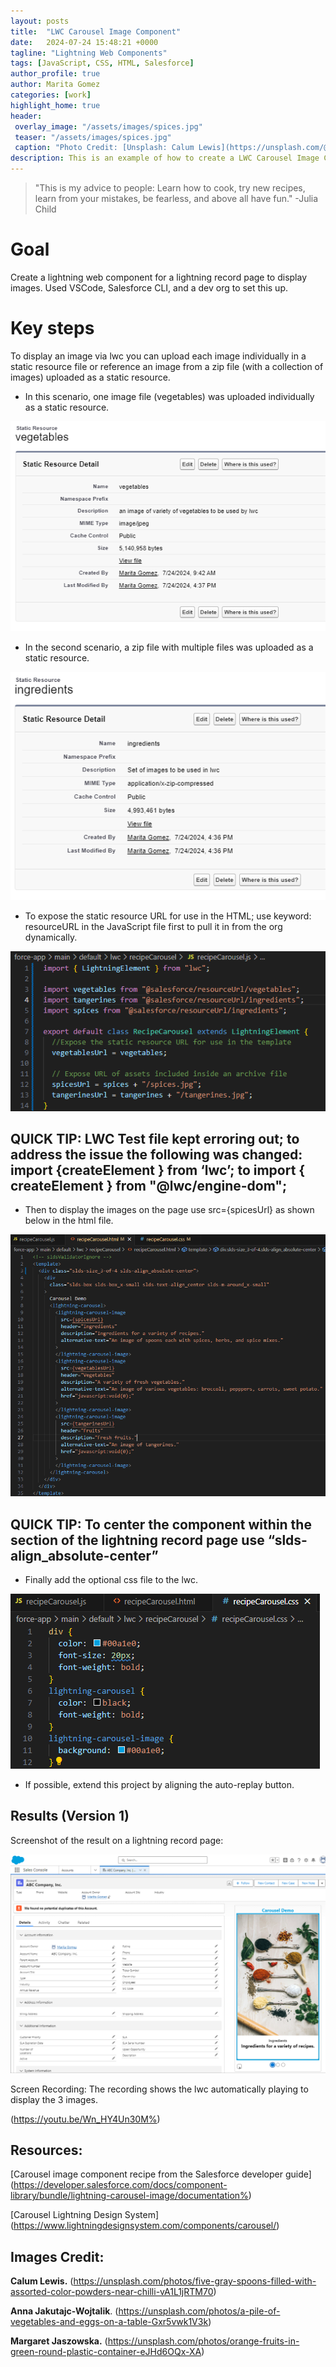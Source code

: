 ```yaml
---
layout: posts
title:  "LWC Carousel Image Component"
date:   2024-07-24 15:48:21 +0000
tagline: "Lightning Web Components"
tags: [JavaScript, CSS, HTML, Salesforce]
author_profile: true
author: Marita Gomez
categories: [work]
highlight_home: true
header:
 overlay_image: "/assets/images/spices.jpg"
 teaser: "/assets/images/spices.jpg"
 caption: "Photo Credit: [Unsplash: Calum Lewis](https://unsplash.com/@calumlewis)"
description: This is an example of how to create a LWC Carousel Image Component
---
```

>"This is my advice to people: Learn how to cook, try new recipes, learn from your mistakes, be fearless, and above all have fun."
-Julia Child

# Goal

Create a lightning web component for a lightning record page to display images. Used VSCode, Salesforce CLI, and a dev org to set this up.

# Key steps

To display an image via lwc you can upload each image individually in a static resource file or reference an image from a zip file (with a collection of images) uploaded as a static resource.

* In this scenario, one image file (vegetables) was uploaded individually as a static resource.

![Static Resources Vegetables](/assets/images/StaticResourcesVegetables.png)

* In the second scenario, a zip file with multiple files was uploaded as a static resource.
    
![Static Resources Ingredients](/assets/images/StaticResourcesIngredients.png)

 * To expose the static resource URL for use in the HTML; use keyword: resourceURL in the JavaScript file first to pull it in from the org dynamically.

![recipeCarousel js file](/assets/images/recipeCarousel-js.png)

## QUICK TIP: LWC Test file kept erroring out; to address the issue the following was changed: import {createElement } from ‘lwc’; to import { createElement } from "@lwc/engine-dom";

* Then to display the images on the page use src={spicesUrl} as shown below in the html file.

![recipeCarousel html file](/assets/images/recipeCarousel-html.png)

## QUICK TIP: To center the component within the section of the lightning record page use “slds-align_absolute-center”

* Finally add the optional css file to the lwc.

![recipeCarousel css file](/assets/images/recipeCarousel-css.png)

* If possible, extend this project by aligning the auto-replay button.

## Results (Version 1)

Screenshot of the result on a lightning record page:

![Screenshot Carousel Demo](/assets/images/ScreenshotCarouselDemo.png)

Screen Recording:
The recording shows the lwc automatically playing to display the 3 images.

(https://youtu.be/Wn_HY4Un30M%)

## Resources:

[Carousel image component recipe from the Salesforce developer guide]
(https://developer.salesforce.com/docs/component-library/bundle/lightning-carousel-image/documentation%)

[Carousel Lightning Design System]
(https://www.lightningdesignsystem.com/components/carousel/)

## Images Credit:

**Calum Lewis.** (https://unsplash.com/photos/five-gray-spoons-filled-with-assorted-color-powders-near-chilli-vA1L1jRTM70)

**Anna Jakutajc-Wojtalik**. (https://unsplash.com/photos/a-pile-of-vegetables-and-eggs-on-a-table-Gxr5vwk1V3k)

**Margaret Jaszowska.** (https://unsplash.com/photos/orange-fruits-in-green-round-plastic-container-eJHd6OQx-XA)